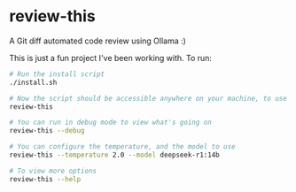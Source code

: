 # review-this

A Git diff automated code review using Ollama :)

This is just a fun project I've been working with. To run:

```sh
# Run the install script
./install.sh

# Now the script should be accessible anywhere on your machine, to use it:
review-this

# You can run in debug mode to view what's going on
review-this --debug

# You can configure the temperature, and the model to use
review-this --temperature 2.0 --model deepseek-r1:14b

# To view more options
review-this --help
```
